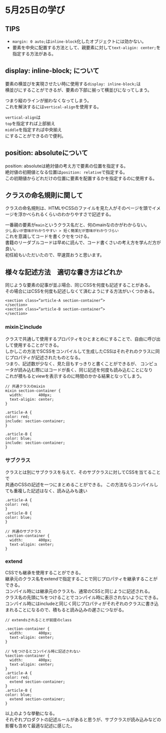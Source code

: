 # 5月25日の学び

## TIPS
- `margin: 0 auto;`は`inline-block`化したオブジェクトには効かない。
- 要素を中央に配置する方法として、親要素に対して`text-aligin: center;`を指定する方法がある。

## display: inline-block; について
要素の横並びを実現させたい時に使用する`display: inline-block;`は  
横並びにすることができるが、要素の下部に揃って横並びになってしまう。  

つまり縦のラインが揃わなくなってしまう。  
これを解決するには`vertical-align`を使用する。  

`vertical-align`は  
`top`を指定すれば上部揃え  
`middle`を指定すれば中央揃え  
にすることができるので便利。  

## position: absoluteについて
position: absoluteは絶対値の考え方で要素の位置を指定する。  
絶対値の初期値となる位置は`position: relative`で指定する。  
この初期値からどれだけの位置に要素を配置するかを指定するのに使用する。  

## クラスの命名規則に関して
クラスの命名規則は、HTMLやCSSのファイルを見た人がそのページを頭でイメージを浮かべられるくらいのわかりやすさで記述する。  

一番親の要素が`main`というクラス名だと、何のmainなのかがわからない。  
`少し長いが意味がわかりやすい > 短く簡潔だが意味がわかりづらい`  
これを意識してコードを書くクセをつける。  
書籍のリーダブルコードは早めに読んで、コード書くさいの考え方を学んだ方が良い。  
初任給もいただいたので、早速買おうと思います。  

## 様々な記述方法　適切な書き方はどれか
同じような要素の記事が並ぶ場合、同じCSSを何度も記述することがある。  
その場合にはCSSを何度も記述しなくて済むようにする方法がいくつかある。  
```
<section class=“article-A section-container”>
</section>
<section class=“article-B section-container”>
</section>
```
### mixinとinclude
クラスで共通して使用するプロパティをひとまとめにすることで、自由に呼び出して使用することができる。  
しかしこの方法でSCSSをコンパイルして生成したCSSはそれぞれのクラスに同じプロパティが記述されたものとなる。  
つまり、記述数が少なく、見た目もすっきりと書くことができるが、
コンピュータが読み込む際にはコードが長く、同じ記述を何度も読み込むことになり  
これが積もるとviewを表示するのに時間のかかる結果となってしまう。  
```
// 共通クラスのmixin
mixin section-container {
  width:       400px;
  text-aligin: center;
}

.article-A {
color: red;
include: section-container;
}

.article-B {
color: blue;
include: section-container;
}

```

### サブクラス
クラスとは別にサブクラスを与えて、そのサブクラスに対してCSSを当てることで  
共通のCSSの記述を一つにまとめることができる。
この方法ならコンパイルしても重複した記述はなく、読み込みも速い  
```
.article-A {
color: red;
}
.article-B {
color: blue;
}

// 共通のサブクラス
.section-container {
  width:       400px;
  text-aligin: center;
}
```

### extend
CSSでも継承を使用することができる。  
継承元のクラス名をextendで指定することで同じプロパティを継承することができる。  
コンパイル時には継承元のクラスも、通常のCSSと同じように記述される。  
クラス名の先頭に%をつけることでコンパイル時に表示されないようにできる。  
コンパイル時にはincludeと同じく同じプロパティがそれぞれのクラスに書き込まれることになるので、積もると読み込みの遅さにつながる。  

```
// extendsされることが前提のclass

.section-container {
  width:       400px;
  text-aligin: center;
}

// %をつけるとコンパイル時に記述されない
%section-container {
  width:       400px;
  text-aligin: center;
}
.article-A {
color: red;
  extend section-container;
}
.article-B {
color: blue;
  extend section-container;
}
```

以上のような挙動になる。  
それぞれプロダクトの記述ルールがあると思うが、サブクラスが読み込みなどの影響も含めて最適な記述に感じた。  


